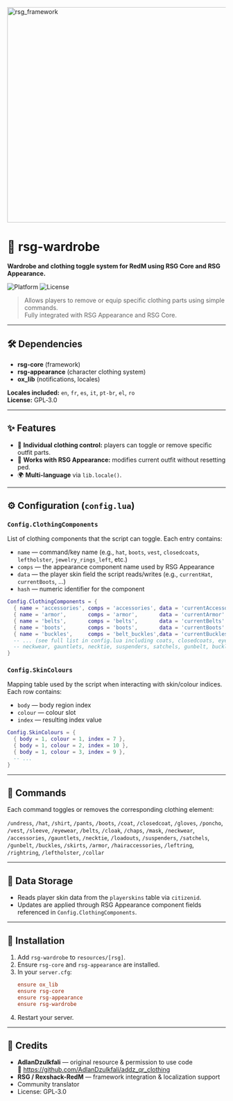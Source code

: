 <img width="2948" height="497" alt="rsg_framework" src="https://github.com/user-attachments/assets/638791d8-296d-4817-a596-785325c1b83a" />

# 🧥 rsg-wardrobe
**Wardrobe and clothing toggle system for RedM using RSG Core and RSG Appearance.**

![Platform](https://img.shields.io/badge/platform-RedM-darkred)
![License](https://img.shields.io/badge/license-GPL--3.0-green)

> Allows players to remove or equip specific clothing parts using simple commands.  
> Fully integrated with RSG Appearance and RSG Core.

---

## 🛠️ Dependencies
- **rsg-core** (framework)  
- **rsg-appearance** (character clothing system)  
- **ox_lib** (notifications, locales)

**Locales included:** `en`, `fr`, `es`, `it`, `pt-br`, `el`, `ro`  
**License:** GPL‑3.0

---

## ✨ Features
- 👕 **Individual clothing control:** players can toggle or remove specific outfit parts.  
- 🧳 **Works with RSG Appearance:** modifies current outfit without resetting ped.  
- 🌍 **Multi-language** via `lib.locale()`.

---

## ⚙️ Configuration (`config.lua`)

### `Config.ClothingComponents`
List of clothing components that the script can toggle. Each entry contains:
- `name` — command/key name (e.g., `hat`, `boots`, `vest`, `closedcoats`, `leftholster`, `jewelry_rings_left`, etc.)
- `comps` — the appearance component name used by RSG Appearance
- `data` — the player skin field the script reads/writes (e.g., `currentHat`, `currentBoots`, ...)
- `hash` — numeric identifier for the component

```lua
Config.ClothingComponents = {
  { name = 'accessories', comps = 'accessories', data = 'currentAccessories', hash = 2044190614 },
  { name = 'armor',       comps = 'armor',       data = 'currentArmor',       hash = 1927737204 },
  { name = 'belts',       comps = 'belts',       data = 'currentBelts',       hash = 2798728390 },
  { name = 'boots',       comps = 'boots',       data = 'currentBoots',       hash = 2004797167 },
  { name = 'buckles',     comps = 'belt_buckles',data = 'currentBuckles',     hash = 4209578111 },
  -- ... (see full list in config.lua including coats, closedcoats, eyewear, gloves, poncho, vest, sleeve, chaps, mask,
  -- neckwear, gauntlets, necktie, suspenders, satchels, gunbelt, buckles, skirts, hairaccessories, leftring, rightring, leftholster, collar, etc.)
}
```

### `Config.SkinColours`
Mapping table used by the script when interacting with skin/colour indices. Each row contains:
- `body` — body region index
- `colour` — colour slot
- `index` — resulting index value

```lua
Config.SkinColours = {
  { body = 1, colour = 1, index = 7 },
  { body = 1, colour = 2, index = 10 },
  { body = 1, colour = 3, index = 9 },
  -- ...
}
```

---

## 🧢 Commands
Each command toggles or removes the corresponding clothing element:

`/undress`, `/hat`, `/shirt`, `/pants`, `/boots`, `/coat`, `/closedcoat`, `/gloves`, `/poncho`, `/vest`, `/sleeve`, `/eyewear`, `/belts`, `/cloak`, `/chaps`, `/mask`, `/neckwear`, `/accessories`, `/gauntlets`, `/necktie`, `/loadouts`, `/suspenders`, `/satchels`, `/gunbelt`, `/buckles`, `/skirts`, `/armor`, `/hairaccessories`, `/leftring`, `/rightring`, `/leftholster`, `/collar`

---

## 💾 Data Storage
- Reads player skin data from the `playerskins` table via `citizenid`.  
- Updates are applied through RSG Appearance component fields referenced in `Config.ClothingComponents`.

---

## 📂 Installation
1. Add `rsg-wardrobe` to `resources/[rsg]`.  
2. Ensure `rsg-core` and `rsg-appearance` are installed.  
3. In your `server.cfg`:
   ```cfg
   ensure ox_lib
   ensure rsg-core
   ensure rsg-appearance
   ensure rsg-wardrobe
   ```
4. Restart your server.

---

## 💎 Credits
- **AdlanDzulkfali** — original resource & permission to use code  
  🔗 https://github.com/AdlanDzulkfali/addz_qr_clothing  
- **RSG / Rexshack-RedM** — framework integration & localization support  
- Community translator
- License: GPL‑3.0  
